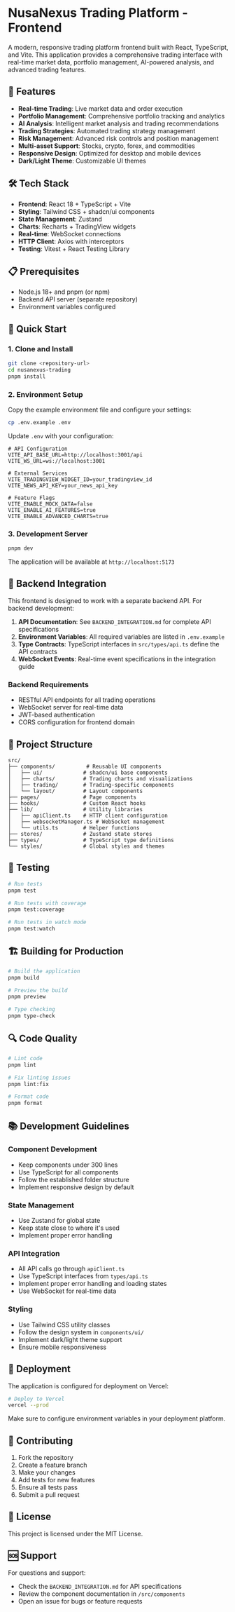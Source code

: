 # NusaNexus Trading Platform - Frontend

A modern, responsive trading platform frontend built with React, TypeScript, and Vite. This application provides a comprehensive trading interface with real-time market data, portfolio management, AI-powered analysis, and advanced trading features.

## 🚀 Features

- **Real-time Trading**: Live market data and order execution
- **Portfolio Management**: Comprehensive portfolio tracking and analytics
- **AI Analysis**: Intelligent market analysis and trading recommendations
- **Trading Strategies**: Automated trading strategy management
- **Risk Management**: Advanced risk controls and position management
- **Multi-asset Support**: Stocks, crypto, forex, and commodities
- **Responsive Design**: Optimized for desktop and mobile devices
- **Dark/Light Theme**: Customizable UI themes

## 🛠️ Tech Stack

- **Frontend**: React 18 + TypeScript + Vite
- **Styling**: Tailwind CSS + shadcn/ui components
- **State Management**: Zustand
- **Charts**: Recharts + TradingView widgets
- **Real-time**: WebSocket connections
- **HTTP Client**: Axios with interceptors
- **Testing**: Vitest + React Testing Library

## 📋 Prerequisites

- Node.js 18+ and pnpm (or npm)
- Backend API server (separate repository)
- Environment variables configured

## 🚀 Quick Start

### 1. Clone and Install

```bash
git clone <repository-url>
cd nusanexus-trading
pnpm install
```

### 2. Environment Setup

Copy the example environment file and configure your settings:

```bash
cp .env.example .env
```

Update `.env` with your configuration:

```env
# API Configuration
VITE_API_BASE_URL=http://localhost:3001/api
VITE_WS_URL=ws://localhost:3001

# External Services
VITE_TRADINGVIEW_WIDGET_ID=your_tradingview_id
VITE_NEWS_API_KEY=your_news_api_key

# Feature Flags
VITE_ENABLE_MOCK_DATA=false
VITE_ENABLE_AI_FEATURES=true
VITE_ENABLE_ADVANCED_CHARTS=true
```

### 3. Development Server

```bash
pnpm dev
```

The application will be available at `http://localhost:5173`

## 🔧 Backend Integration

This frontend is designed to work with a separate backend API. For backend development:

1. **API Documentation**: See `BACKEND_INTEGRATION.md` for complete API specifications
2. **Environment Variables**: All required variables are listed in `.env.example`
3. **Type Contracts**: TypeScript interfaces in `src/types/api.ts` define the API contracts
4. **WebSocket Events**: Real-time event specifications in the integration guide

### Backend Requirements

- RESTful API endpoints for all trading operations
- WebSocket server for real-time data
- JWT-based authentication
- CORS configuration for frontend domain

## 📁 Project Structure

```
src/
├── components/          # Reusable UI components
│   ├── ui/             # shadcn/ui base components
│   ├── charts/         # Trading charts and visualizations
│   ├── trading/        # Trading-specific components
│   └── layout/         # Layout components
├── pages/              # Page components
├── hooks/              # Custom React hooks
├── lib/                # Utility libraries
│   ├── apiClient.ts    # HTTP client configuration
│   ├── websocketManager.ts # WebSocket management
│   └── utils.ts        # Helper functions
├── stores/             # Zustand state stores
├── types/              # TypeScript type definitions
└── styles/             # Global styles and themes
```

## 🧪 Testing

```bash
# Run tests
pnpm test

# Run tests with coverage
pnpm test:coverage

# Run tests in watch mode
pnpm test:watch
```

## 🏗️ Building for Production

```bash
# Build the application
pnpm build

# Preview the build
pnpm preview

# Type checking
pnpm type-check
```

## 🔍 Code Quality

```bash
# Lint code
pnpm lint

# Fix linting issues
pnpm lint:fix

# Format code
pnpm format
```

## 📚 Development Guidelines

### Component Development
- Keep components under 300 lines
- Use TypeScript for all components
- Follow the established folder structure
- Implement responsive design by default

### State Management
- Use Zustand for global state
- Keep state close to where it's used
- Implement proper error handling

### API Integration
- All API calls go through `apiClient.ts`
- Use TypeScript interfaces from `types/api.ts`
- Implement proper error handling and loading states
- Use WebSocket for real-time data

### Styling
- Use Tailwind CSS utility classes
- Follow the design system in `components/ui/`
- Implement dark/light theme support
- Ensure mobile responsiveness

## 🚀 Deployment

The application is configured for deployment on Vercel:

```bash
# Deploy to Vercel
vercel --prod
```

Make sure to configure environment variables in your deployment platform.

## 🤝 Contributing

1. Fork the repository
2. Create a feature branch
3. Make your changes
4. Add tests for new features
5. Ensure all tests pass
6. Submit a pull request

## 📄 License

This project is licensed under the MIT License.

## 🆘 Support

For questions and support:
- Check the `BACKEND_INTEGRATION.md` for API specifications
- Review the component documentation in `/src/components`
- Open an issue for bugs or feature requests
